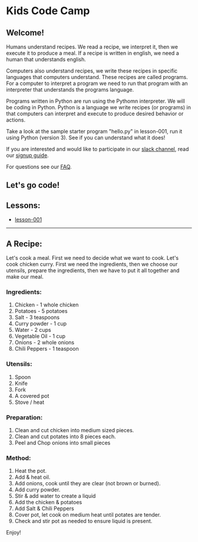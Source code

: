 # Kids Code Camp

## Welcome!
Humans understand recipes. We read a recipe, we interpret it, then we execute it 
to produce a meal. If a recipe is written in english, we need a human that understands
english.

Computers also understand recipes, we write these recipes in specific languages that
computers understand. These recipes are called programs. For a computer to interpret a 
program we need to run that program with an interpreter that understands the programs
language. 

Programs written in Python are run using the Pythomn interpreter. We will be coding
in Python. Python is a language we write recipes (or programs) in that computers can interpret and
execute to produce desired behavior or actions.

Take a look at the sample starter program "hello.py" in lesson-001, run it using Python (version 3).
See if you can understand what it does!

If you are interested and would like to participate in our [slack channel](http://kids-code-camp.slack.com), read our [signup guide](Signup.md).

For questions see our [FAQ](FAQ.md).

Let's go code!
---

## Lessons:
* [lesson-001](/lesson-001)
---

## A Recipe:

Let's cook a meal. First we need to decide what we want to cook.
Let's cook chicken curry. First we need the ingredients, then we choose
our utensils, prepare the ingredients, then we have to put it all together
and make our meal.

### Ingredients:
1. Chicken - 1 whole chicken
2. Potatoes - 5 potatoes
3. Salt - 3 teaspoons
4. Curry powder - 1 cup
5. Water - 2 cups
6. Vegetable Oil - 1 cup
7. Onions - 2 whole onions
8. Chili Peppers - 1 teaspoon

### Utensils:
1. Spoon
2. Knife
3. Fork
4. A covered pot
5. Stove / heat

### Preparation:
1. Clean and cut chicken into medium sized pieces.
2. Clean and cut potates into 8 pieces each.
3. Peel and Chop onions into small pieces

### Method:
1. Heat the pot.
2. Add & heat oil.
3. Add onions, cook until they are clear (not brown or burned).
4. Add curry powder.
5. Stir & add water to create a liquid
6. Add the chicken & potatoes
7. Add Salt & Chili Peppers
8. Cover pot, let cook on medium heat until potates are tender.
9. Check and stir pot as needed to ensure liquid is present.

Enjoy!
